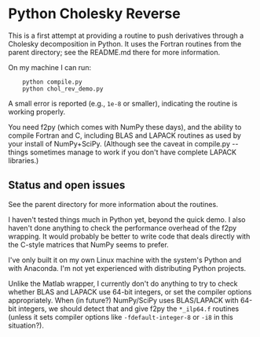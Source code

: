 Python Cholesky Reverse
=======================

This is a first attempt at providing a routine to push derivatives through
a Cholesky decomposition in Python. It uses the Fortran routines from the
parent directory; see the README.md there for more information.

On my machine I can run:
```
    python compile.py
    python chol_rev_demo.py
```
A small error is reported (e.g., `1e-8` or smaller), indicating the routine
is working properly.

You need f2py (which comes with NumPy these days), and the ability to
compile Fortran and C, including BLAS and LAPACK routines as used by your
install of NumPy+SciPy. (Although see the caveat in compile.py -- things
sometimes manage to work if you don't have complete LAPACK libraries.)


Status and open issues
----------------------

See the parent directory for more information about the routines.

I haven't tested things much in Python yet, beyond the quick demo. I also
haven't done anything to check the performance overhead of the f2py
wrapping. It would probably be better to write code that deals directly
with the C-style matrices that NumPy seems to prefer.

I've only built it on my own Linux machine with the system's Python and
with Anaconda. I'm not yet experienced with distributing Python projects.

Unlike the Matlab wrapper, I currently don't do anything to try to check
whether BLAS and LAPACK use 64-bit integers, or set the compiler options
appropriately. When (in future?) NumPy/SciPy uses BLAS/LAPACK with 64-bit
integers, we should detect that and give f2py the `*_ilp64.f` routines
(unless it sets compiler options like `-fdefault-integer-8` or `-i8` in
this situation?).

